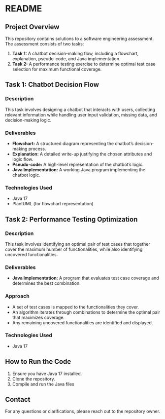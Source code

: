 # README

## Project Overview
This repository contains solutions to a software engineering assessment. The assessment consists of two tasks:
1. **Task 1:** A chatbot decision-making flow, including a flowchart, explanation, pseudo-code, and Java implementation.
2. **Task 2:** A performance testing exercise to determine optimal test case selection for maximum functional coverage.

## Task 1: Chatbot Decision Flow
### Description
This task involves designing a chatbot that interacts with users, collecting relevant information while handling user input validation, missing data, and decision-making logic.

### Deliverables
- **Flowchart:** A structured diagram representing the chatbot’s decision-making process.
- **Explanation:** A detailed write-up justifying the chosen attributes and logic flow.
- **Pseudo-code:** A high-level representation of the chatbot’s logic.
- **Java Implementation:** A working Java program implementing the chatbot logic.

### Technologies Used
- Java 17
- PlantUML (for flowchart representation)

## Task 2: Performance Testing Optimization
### Description
This task involves identifying an optimal pair of test cases that together cover the maximum number of functionalities, while also identifying uncovered functionalities.

### Deliverables
- **Java Implementation:** A program that evaluates test case coverage and determines the best combination.

### Approach
- A set of test cases is mapped to the functionalities they cover.
- An algorithm iterates through combinations to determine the optimal pair that maximizes coverage.
- Any remaining uncovered functionalities are identified and displayed.

### Technologies Used
- Java 17

## How to Run the Code
1. Ensure you have Java 17 installed.
2. Clone the repository.
3. Compile and run the Java files

## Contact
For any questions or clarifications, please reach out to the repository owner.

